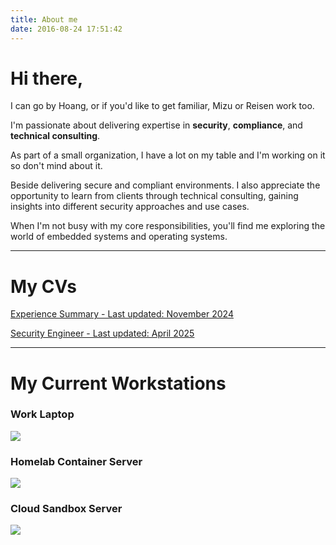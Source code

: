 ```yaml
---
title: About me
date: 2016-08-24 17:51:42
---
```

# Hi there,

I can go by Hoang, or if you'd like to get familiar, Mizu or Reisen work too.

I'm passionate about delivering expertise in **security**, **compliance**, and **technical consulting**.

As part of a small organization, I have a lot on my table and I'm working on it so don't mind about it.

Beside delivering secure and compliant environments. I also appreciate the opportunity to learn from clients through technical consulting, gaining insights into different security approaches and use cases.

When I'm not busy with my core responsibilities, you'll find me exploring the world of embedded systems and operating systems. 

---

# My CVs

[Experience Summary - Last updated: November 2024](</attachments/Summary CV - Nov24.pdf>)

[Security Engineer - Last updated: April 2025](</attachments/Security CV - Apr04.pdf>)

---

# My Current Workstations

### Work Laptop

![](</images/d187746d-a01a-55c7-a1f4-079695b33866.webp>)

### Homelab Container Server

![](</images/cb2a42e6-6c7f-4d84-ba63-1e91ae3cca9b.webp>)

### Cloud Sandbox Server

![](</images/c0d204ff-5b39-5996-8573-1ab804289b49.webp>)
